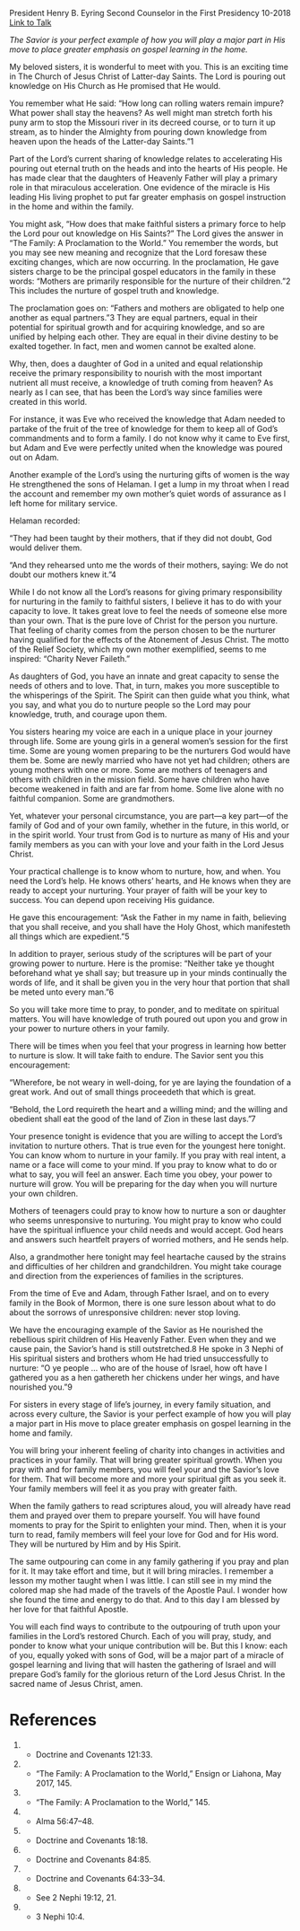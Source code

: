 President Henry B. Eyring
Second Counselor in the First Presidency
10-2018
[Link to Talk](https://www.churchofjesuschrist.org/study/general-conference/2018/10/women-and-gospel-learning-in-the-home?lang=eng)

_The Savior is your perfect example of how you will play a major part in His move to place greater emphasis on gospel learning in the home._

My beloved sisters, it is wonderful to meet with you. This is an exciting time in The Church of Jesus Christ of Latter-day Saints. The Lord is pouring out knowledge on His Church as He promised that He would.

You remember what He said: “How long can rolling waters remain impure? What power shall stay the heavens? As well might man stretch forth his puny arm to stop the Missouri river in its decreed course, or to turn it up stream, as to hinder the Almighty from pouring down knowledge from heaven upon the heads of the Latter-day Saints.”1

Part of the Lord’s current sharing of knowledge relates to accelerating His pouring out eternal truth on the heads and into the hearts of His people. He has made clear that the daughters of Heavenly Father will play a primary role in that miraculous acceleration. One evidence of the miracle is His leading His living prophet to put far greater emphasis on gospel instruction in the home and within the family.

You might ask, “How does that make faithful sisters a primary force to help the Lord pour out knowledge on His Saints?” The Lord gives the answer in “The Family: A Proclamation to the World.” You remember the words, but you may see new meaning and recognize that the Lord foresaw these exciting changes, which are now occurring. In the proclamation, He gave sisters charge to be the principal gospel educators in the family in these words: “Mothers are primarily responsible for the nurture of their children.”2 This includes the nurture of gospel truth and knowledge.

The proclamation goes on: “Fathers and mothers are obligated to help one another as equal partners.”3 They are equal partners, equal in their potential for spiritual growth and for acquiring knowledge, and so are unified by helping each other. They are equal in their divine destiny to be exalted together. In fact, men and women cannot be exalted alone.

Why, then, does a daughter of God in a united and equal relationship receive the primary responsibility to nourish with the most important nutrient all must receive, a knowledge of truth coming from heaven? As nearly as I can see, that has been the Lord’s way since families were created in this world.

For instance, it was Eve who received the knowledge that Adam needed to partake of the fruit of the tree of knowledge for them to keep all of God’s commandments and to form a family. I do not know why it came to Eve first, but Adam and Eve were perfectly united when the knowledge was poured out on Adam.

Another example of the Lord’s using the nurturing gifts of women is the way He strengthened the sons of Helaman. I get a lump in my throat when I read the account and remember my own mother’s quiet words of assurance as I left home for military service.

Helaman recorded:

“They had been taught by their mothers, that if they did not doubt, God would deliver them.

“And they rehearsed unto me the words of their mothers, saying: We do not doubt our mothers knew it.”4

While I do not know all the Lord’s reasons for giving primary responsibility for nurturing in the family to faithful sisters, I believe it has to do with your capacity to love. It takes great love to feel the needs of someone else more than your own. That is the pure love of Christ for the person you nurture. That feeling of charity comes from the person chosen to be the nurturer having qualified for the effects of the Atonement of Jesus Christ. The motto of the Relief Society, which my own mother exemplified, seems to me inspired: “Charity Never Faileth.”

As daughters of God, you have an innate and great capacity to sense the needs of others and to love. That, in turn, makes you more susceptible to the whisperings of the Spirit. The Spirit can then guide what you think, what you say, and what you do to nurture people so the Lord may pour knowledge, truth, and courage upon them.

You sisters hearing my voice are each in a unique place in your journey through life. Some are young girls in a general women’s session for the first time. Some are young women preparing to be the nurturers God would have them be. Some are newly married who have not yet had children; others are young mothers with one or more. Some are mothers of teenagers and others with children in the mission field. Some have children who have become weakened in faith and are far from home. Some live alone with no faithful companion. Some are grandmothers.

Yet, whatever your personal circumstance, you are part—a key part—of the family of God and of your own family, whether in the future, in this world, or in the spirit world. Your trust from God is to nurture as many of His and your family members as you can with your love and your faith in the Lord Jesus Christ.

Your practical challenge is to know whom to nurture, how, and when. You need the Lord’s help. He knows others’ hearts, and He knows when they are ready to accept your nurturing. Your prayer of faith will be your key to success. You can depend upon receiving His guidance.

He gave this encouragement: “Ask the Father in my name in faith, believing that you shall receive, and you shall have the Holy Ghost, which manifesteth all things which are expedient.”5

In addition to prayer, serious study of the scriptures will be part of your growing power to nurture. Here is the promise: “Neither take ye thought beforehand what ye shall say; but treasure up in your minds continually the words of life, and it shall be given you in the very hour that portion that shall be meted unto every man.”6

So you will take more time to pray, to ponder, and to meditate on spiritual matters. You will have knowledge of truth poured out upon you and grow in your power to nurture others in your family.

There will be times when you feel that your progress in learning how better to nurture is slow. It will take faith to endure. The Savior sent you this encouragement:

“Wherefore, be not weary in well-doing, for ye are laying the foundation of a great work. And out of small things proceedeth that which is great.

“Behold, the Lord requireth the heart and a willing mind; and the willing and obedient shall eat the good of the land of Zion in these last days.”7

Your presence tonight is evidence that you are willing to accept the Lord’s invitation to nurture others. That is true even for the youngest here tonight. You can know whom to nurture in your family. If you pray with real intent, a name or a face will come to your mind. If you pray to know what to do or what to say, you will feel an answer. Each time you obey, your power to nurture will grow. You will be preparing for the day when you will nurture your own children.

Mothers of teenagers could pray to know how to nurture a son or daughter who seems unresponsive to nurturing. You might pray to know who could have the spiritual influence your child needs and would accept. God hears and answers such heartfelt prayers of worried mothers, and He sends help.

Also, a grandmother here tonight may feel heartache caused by the strains and difficulties of her children and grandchildren. You might take courage and direction from the experiences of families in the scriptures.

From the time of Eve and Adam, through Father Israel, and on to every family in the Book of Mormon, there is one sure lesson about what to do about the sorrows of unresponsive children: never stop loving.

We have the encouraging example of the Savior as He nourished the rebellious spirit children of His Heavenly Father. Even when they and we cause pain, the Savior’s hand is still outstretched.8 He spoke in 3 Nephi of His spiritual sisters and brothers whom He had tried unsuccessfully to nurture: “O ye people … who are of the house of Israel, how oft have I gathered you as a hen gathereth her chickens under her wings, and have nourished you.”9

For sisters in every stage of life’s journey, in every family situation, and across every culture, the Savior is your perfect example of how you will play a major part in His move to place greater emphasis on gospel learning in the home and family.

You will bring your inherent feeling of charity into changes in activities and practices in your family. That will bring greater spiritual growth. When you pray with and for family members, you will feel your and the Savior’s love for them. That will become more and more your spiritual gift as you seek it. Your family members will feel it as you pray with greater faith.

When the family gathers to read scriptures aloud, you will already have read them and prayed over them to prepare yourself. You will have found moments to pray for the Spirit to enlighten your mind. Then, when it is your turn to read, family members will feel your love for God and for His word. They will be nurtured by Him and by His Spirit.

The same outpouring can come in any family gathering if you pray and plan for it. It may take effort and time, but it will bring miracles. I remember a lesson my mother taught when I was little. I can still see in my mind the colored map she had made of the travels of the Apostle Paul. I wonder how she found the time and energy to do that. And to this day I am blessed by her love for that faithful Apostle.

You will each find ways to contribute to the outpouring of truth upon your families in the Lord’s restored Church. Each of you will pray, study, and ponder to know what your unique contribution will be. But this I know: each of you, equally yoked with sons of God, will be a major part of a miracle of gospel learning and living that will hasten the gathering of Israel and will prepare God’s family for the glorious return of the Lord Jesus Christ. In the sacred name of Jesus Christ, amen.

# References
1. - Doctrine and Covenants 121:33.
2. - “The Family: A Proclamation to the World,” Ensign or Liahona, May 2017, 145.
3. - “The Family: A Proclamation to the World,” 145.
4. - Alma 56:47–48.
5. - Doctrine and Covenants 18:18.
6. - Doctrine and Covenants 84:85.
7. - Doctrine and Covenants 64:33–34.
8. - See 2 Nephi 19:12, 21.
9. - 3 Nephi 10:4.